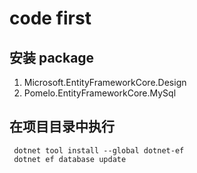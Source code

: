 # code first

## 安装 package
1.  Microsoft.EntityFrameworkCore.Design
2.  Pomelo.EntityFrameworkCore.MySql

## 在项目目录中执行
```
 dotnet tool install --global dotnet-ef
 dotnet ef database update
```
